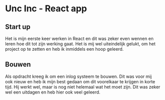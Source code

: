 # Unc Inc - React app

## Start up 

Het is mijn eerste keer werken in React en dit was zeker even wennen en leren hoe dit tot zijn werking gaat. Het is mij wel uiteindelijk gelukt, om het project op te zetten en heb ik inmiddels een hoop geleerd.

## Bouwen

Als opdracht kreeg ik om een inlog systeem te bouwen. Dit was voor mij ook nieuw en heb ik mijn best gedaan om dit voorelkaar te krijgen in korte tijd. Hij werkt wel, maar is nog niet helemaal wat het moet zijn. Dit was zeker wel een uitdagen en heb hier ook veel geleerd.

